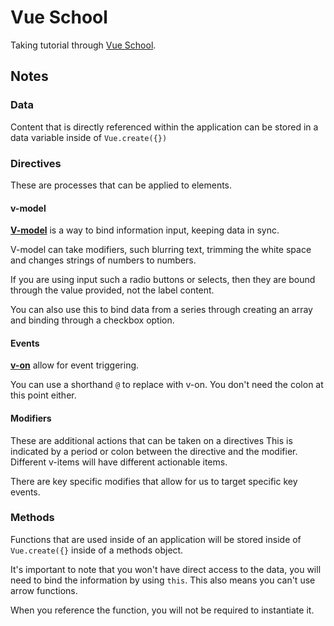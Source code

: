 # Vue School

Taking tutorial through [Vue School](https://vueschool.io/lessons/).

## Notes

### Data

Content that is directly referenced within the application can be stored in a data variable inside of `Vue.create({})`

### Directives

These are processes that can be applied to elements.

#### v-model

[**V-model**](https://vuejs.org/guide/components/v-model.html) is a way to bind information input, keeping data in sync.

V-model can take modifiers, such blurring text, trimming the white space and changes strings of numbers to numbers.

If you are using input such a radio buttons or selects, then they are bound through the value provided, not the label content.

You can also use this to bind data from a series through creating an array and binding through a checkbox option.

#### Events

[**v-on**](https://vuejs.org/api/built-in-directives.html#v-on)
 allow for event triggering.

 You can use a shorthand `@` to replace with v-on. You don't need the colon at this point either.

#### Modifiers

These are additional actions that can be taken on a directives This is indicated by a period or colon between the directive and the modifier. Different v-items will have different actionable items.

There are key specific modifies that allow for us to target specific key events.

### Methods

Functions that are used inside of an application will be stored inside of `Vue.create({}` inside of a methods object.

It's important to note that you won't have direct access to the data, you will need to bind the information by using `this`. This also means you can't use arrow functions.

When you reference the function, you will not be required to instantiate it.
